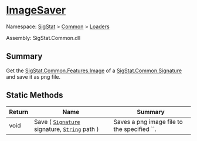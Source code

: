 # [ImageSaver](./ImageSaver.md)

Namespace: [SigStat]() > [Common](./../README.md) > [Loaders](./README.md)

Assembly: SigStat.Common.dll

## Summary
Get the [SigStat.Common.Features.Image](https://github.com/hargitomi97/sigstat/tree/develop/docs/md/) of a [SigStat.Common.Signature](https://github.com/hargitomi97/sigstat/tree/develop/docs/md/SigStat/Common/Signature) and save it as png file.

## Static Methods

| Return | Name | Summary | 
| --- | --- | --- | 
| void | Save ( [`Signature`](./../Signature.md) signature, [`String`](https://docs.microsoft.com/en-us/dotnet/api/System.String) path ) | Saves a png image file to the specified ``. | 


